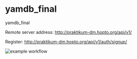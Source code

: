 # yamdb_final
yamdb_final

Remote server address: http://praktikum-dm.hopto.org/api/v1/


Register: http://praktikum-dm.hopto.org/api/v1/auth/signup/

![example workflow](https://github.com/malyshevadv/yamdb_final/actions/workflows/yamdb_workflow.yml/badge.svg)
